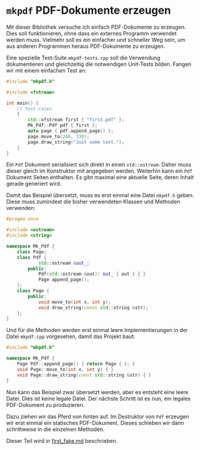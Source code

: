 # `mkpdf` PDF-Dokumente erzeugen

Mit dieser Bibliothek versuche ich einfach PDF-Dokumente zu erzeugen.
Dies soll funktionieren, ohne dass ein externes Programm verwendet werden
muss. Vielmehr soll es ein einfacher und schneller Weg sein, um aus anderen
Programmen heraus PDF-Dokumente zu erzeugen.

Eine spezielle Test-Suite `mkpdf-tests.cpp` soll die Verwendung dokumentieren
und gleichzeitig die notwendigen Unit-Tests bilden. Fangen wir mit einem
einfachen Test an:

```c++
#include "mkpdf.h"

#include <fstream>

int main() {
	// test-cases
	{
		std::ofstream first { "first.pdf" };
		Mk_Pdf::Pdf pdf { first };
		auto page { pdf.append_page() };
		page.move_to(240, 330);
		page.draw_string("Just some text.");
	}
}
```

Ein `Pdf` Dokument serialisiert sich direkt in einen `std::ostream`. Daher
muss dieser gleich im Konstruktor mit angegeben werden. Weiterhin kann ein
`Pdf` Dokument Seiten enthalten. Es gibt maximal eine aktuelle Seite, deren
Inhalt gerade generiert wird.

Damit das Beispiel übersetzt, muss es erst einmal eine Datei `mkpdf.h`
geben. Diese muss zumindest die bisher verwendeten Klassen und Methoden
verwenden:

```c++
#pragma once

#include <ostream>
#include <string>

namespace Mk_Pdf {
	class Page;
	class Pdf {
			std::ostream &out_;
		public:
			Pdf(std::ostream &out): out_ { out } { }
			Page append_page();
	};
	class Page {
		public:
			void move_to(int x, int y);
			void draw_string(const std::string &str);
	};
}
```

Und für die Methoden werden erst einmal leere Implementierungen in der Datei
`mkpdf.cpp` vorgesehen, damit das Projekt baut:

```c++
#include "mkpdf.h"

namespace Mk_Pdf {
	Page Pdf::append_page() { return Page { }; }
	void Page::move_to(int x, int y) { }
	void Page::draw_string(const std::string &str) { }
}
```

Nun kann das Beispiel zwar übersetzt werden, aber es entsteht eine leere
Datei. Dies ist keine legale Datei. Der nächste Schritt ist es nun, ein
legales PDF-Dokument zu produzieren.

Dazu ziehen wir das Pferd von hinten
auf. Im Destruktor von `Pdf` erzeugen wir erst einmal ein statisches
PDF-Dokument. Dieses schieben wir dann schrittweise in die einzelnen
Methoden.

Dieser Teil wird in [first_fake.md](./first_fake.md) beschrieben.

